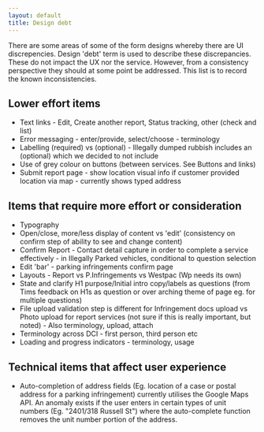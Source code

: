 ```yaml
---
layout: default
title: Design debt
---
```


There are some areas of some of the form designs whereby there are UI discrepencies. Design 'debt' term is used to describe these discrepancies.
These do not impact the UX nor the service. However, from a consistency perspective they should at some point be addressed.
This list is to record the known inconsistencies.

## Lower effort items

- Text links - Edit, Create another report, Status tracking, other (check and list)
- Error messaging - enter/provide, select/choose - terminology
- Labelling (required) vs (optional) - Illegally dumped rubbish includes an (optional) which we decided to not include
- Use of grey colour on buttons (between services. See Buttons and links)
- Submit report page - show location visual info if customer provided location via map - currently shows typed address

## Items that require more effort or consideration

- Typography
- Open/close, more/less display of content vs 'edit' (consistency on confirm step of ability to see and change content)
- Confirm Report - Contact detail capture in order to complete a service effectively - in Illegally Parked vehicles, conditional to question selection
- Edit 'bar' - parking infringements confirm page
- Layouts - Report vs P.Infringements vs Westpac (Wp needs its own)
- State and clarify H1 purpose/Initial intro copy/labels as questions (from Tims feedback on H1s as question or over arching theme of page eg. for multiple questions)
- File upload validation step is different for Infringement docs upload vs Photo upload for report services (not sure if this is really important, but noted) - Also terminology, upload, attach
- Terminology across DCI - first person, third person etc
- Loading and progress indicators - terminology, usage

## Technical items that affect user experience

- Auto-completion of address fields (Eg. location of a case or postal address for a parking infringement) currently utilises the Google Maps API. An anomaly exists if the user enters in certain types of unit numbers (Eg. "2401/318 Russell St") where the auto-complete function removes the unit number portion of the address.
